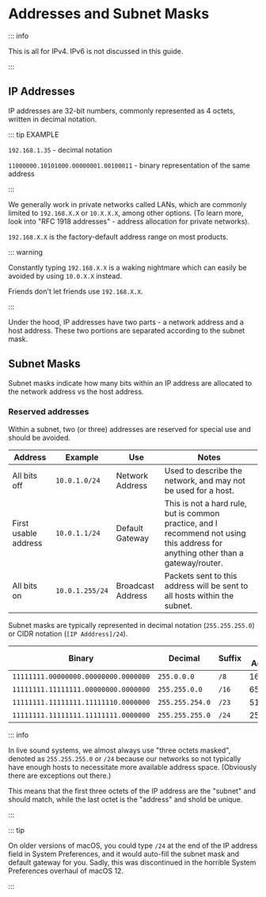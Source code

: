 # Addresses and Subnet Masks

::: info

This is all for IPv4. IPv6 is not discussed in this guide.

:::

## IP Addresses

IP addresses are 32-bit numbers, commonly represented as 4 octets, written in decimal notation.

::: tip EXAMPLE

`192.168.1.35` - decimal notation

`11000000.10101000.00000001.00100011` - binary representation of the same address

:::

We generally work in private networks called LANs, which are commonly limited to `192.168.X.X` or `10.X.X.X`, among other options. (To learn more, look into "RFC 1918 addresses" - address allocation for private networks).

`192.168.X.X` is the factory-default address range on most products.

::: warning

Constantly typing `192.168.X.X` is a waking nightmare which can easily be avoided by using `10.0.X.X` instead.

Friends don't let friends use `192.168.X.X`.

:::

Under the hood, IP addresses have two parts - a network address and a host address. These two portions are separated according to the subnet mask.

## Subnet Masks

Subnet masks indicate how many bits within an IP address are allocated to the network address vs the host address.

### Reserved addresses

Within a subnet, two (or three) addresses are reserved for special use and should be avoided.

| Address              | Example         | Use               | Notes                                                                                                                             |
| -------------------- | --------------- | ----------------- | --------------------------------------------------------------------------------------------------------------------------------- |
| All bits off         | `10.0.1.0/24`   | Network Address   | Used to describe the network, and may not be used for a host.                                                                     |
| First usable address | `10.0.1.1/24`   | Default Gateway   | This is not a hard rule, but is common practice, and I recommend not using this address for anything other than a gateway/router. |
| All bits on          | `10.0.1.255/24` | Broadcast Address | Packets sent to this address will be sent to all hosts within the subnet.                                                         |

Subnet masks are typically represented in decimal notation (`255.255.255.0`) or CIDR notation (`[IP Adddress]/24`).

| Binary                               | Decimal         | Suffix | Host Addresses |
| ------------------------------------ | --------------- | ------ | -------------- |
| `11111111.00000000.00000000.0000000` | `255.0.0.0`     | `/8`   | 16,777,214     |
| `11111111.11111111.00000000.0000000` | `255.255.0.0`   | `/16`  | 65,534         |
| `11111111.11111111.11111110.0000000` | `255.255.254.0` | `/23`  | 510            |
| `11111111.11111111.11111111.0000000` | `255.255.255.0` | `/24`  | 253            |

::: info

In live sound systems, we almost always use "three octets masked", denoted as `255.255.255.0` or `/24` because our networks so not typically have enough hosts to necessitate more available address space. (Obviously there are exceptions out there.)

This means that the first three octets of the IP address are the "subnet" and should match, while the last octet is the "address" and shold be unique.

:::

::: tip

On older versions of macOS, you could type `/24` at the end of the IP address field in System Preferences, and it would auto-fill the subnet mask and default gateway for you. Sadly, this was discontinued in the horrible System Preferences overhaul of macOS 12.

:::
